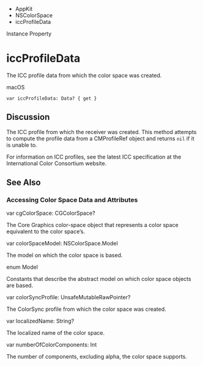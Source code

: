 

- AppKit
- NSColorSpace
-  iccProfileData 

Instance Property

# iccProfileData

The ICC profile data from which the color space was created.

macOS

``` source
var iccProfileData: Data? { get }
```

## Discussion

The ICC profile from which the receiver was created. This method attempts to compute the profile data from a CMProfileRef object and returns `nil` if it is unable to.

For information on ICC profiles, see the latest ICC specification at the International Color Consortium website.

## See Also

### Accessing Color Space Data and Attributes

var cgColorSpace: CGColorSpace?

The Core Graphics color-space object that represents a color space equivalent to the color space’s.

var colorSpaceModel: NSColorSpace.Model

The model on which the color space is based.

enum Model

Constants that describe the abstract model on which color space objects are based.

var colorSyncProfile: UnsafeMutableRawPointer?

The ColorSync profile from which the color space was created.

var localizedName: String?

The localized name of the color space.

var numberOfColorComponents: Int

The number of components, excluding alpha, the color space supports.

